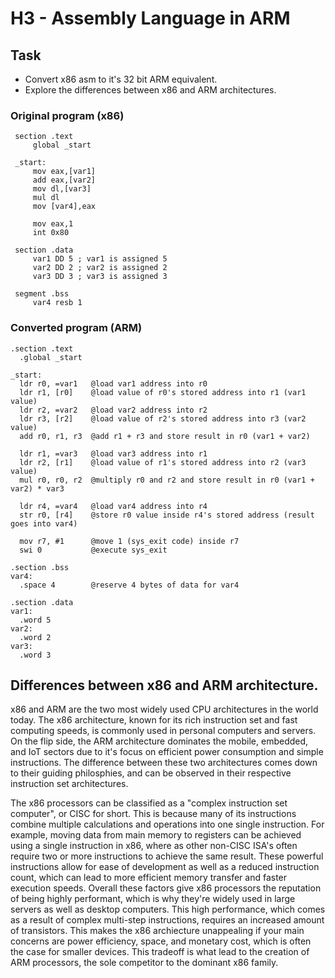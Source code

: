 # H3 - Assembly Language in ARM

## Task
- Convert x86 asm to it's 32 bit ARM equivalent.
- Explore the differences between x86 and ARM architectures.

### Original program (x86)
```assembly
 section .text
     global _start
 ​
 _start:
     mov eax,[var1]
     add eax,[var2]
     mov dl,[var3]
     mul dl
     mov [var4],eax
     
     mov eax,1
     int 0x80
 ​
 section .data
     var1 DD 5 ; var1 is assigned 5
     var2 DD 2 ; var2 is assigned 2
     var3 DD 3 ; var3 is assigned 3
     
 segment .bss
     var4 resb 1
```

### Converted program (ARM)
```assembly
.section .text
  .global _start

_start:
  ldr r0, =var1   @load var1 address into r0
  ldr r1, [r0]    @load value of r0's stored address into r1 (var1 value)
  ldr r2, =var2   @load var2 address into r2
  ldr r3, [r2]    @load value of r2's stored address into r3 (var2 value)
  add r0, r1, r3  @add r1 + r3 and store result in r0 (var1 + var2)

  ldr r1, =var3   @load var3 address into r1
  ldr r2, [r1]    @load value of r1's stored address into r2 (var3 value)
  mul r0, r0, r2  @multiply r0 and r2 and store result in r0 (var1 + var2) * var3

  ldr r4, =var4   @load var4 address into r4
  str r0, [r4]    @store r0 value inside r4's stored address (result goes into var4)

  mov r7, #1      @move 1 (sys_exit code) inside r7
  swi 0           @execute sys_exit

.section .bss
var4:
  .space 4        @reserve 4 bytes of data for var4

.section .data
var1:
  .word 5
var2:
  .word 2
var3:
  .word 3
```

## Differences between x86 and ARM architecture.

x86 and ARM are the two most widely used CPU architectures in the world today.  The x86 architecture, known for its rich instruction set and fast computing speeds, is commonly used in personal computers and servers.  On the flip side, the ARM architecture dominates the mobile, embedded, and IoT sectors due to it's focus on efficient power consumption and simple instructions.  The difference between these two architectures comes down to their guiding philosphies, and can be observed in their respective instruction set architectures.

The x86 processors can be classified as a "complex instruction set computer", or CISC for short.  This is because many of its instructions combine multiple calculations and operations into one single instruction.  For example, moving data from main memory to registers can be achieved using a single instruction in x86, where as other non-CISC ISA's often require two or more instructions to achieve the same result.  These powerful instructions allow for ease of development as well as a reduced instruction count, which can lead to more efficient memory transfer and faster execution speeds.  Overall these factors give x86 processors the reputation of being highly performant, which is why they're widely used in large servers as well as desktop computers.  This high performance, which comes as a result of complex multi-step instructions, requires an increased amount of transistors.  This makes the x86 archiecture unappealing if your main concerns are power efficiency, space, and monetary cost, which is often the case for smaller devices.  This tradeoff is what lead to the creation of ARM processors, the sole competitor to the dominant x86 family.






